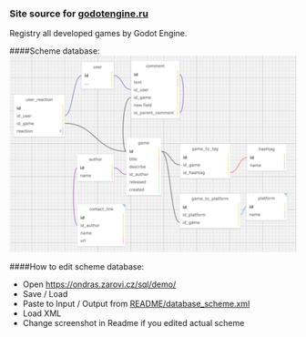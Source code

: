 ### Site source for [godotengine.ru](https://godotengine.ru/)
Registry all developed games by Godot Engine.

####Scheme database:
![](README/database_scheme.png)

####How to edit scheme database:
* Open https://ondras.zarovi.cz/sql/demo/
* Save / Load
* Paste to Input / Output from [README/database_scheme.xml](README/database_scheme.xml)
* Load XML
* Change screenshot in Readme if you edited actual scheme